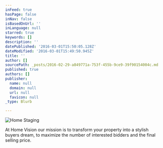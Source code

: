 ```yaml
---
inFeed: true
hasPage: false
inNav: false
isBasedOnUrl: ''
inLanguage: null
starred: true
keywords: []
description: ''
datePublished: '2016-03-01T15:50:05.128Z'
dateModified: '2016-03-01T15:49:50.945Z'
title: ''
author: []
sourcePath: _posts/2016-02-29-a849771a-753f-455b-9ce9-39f90154004c.md
published: true
authors: []
publisher:
  name: null
  domain: null
  url: null
  favicon: null
_type: Blurb

---
```

![Home Staging](https://s3-us-west-2.amazonaws.com/the-grid-img/p/b05dd05cd2e260cd8c38109a79f945c7128a2469.jpg)

At Home Vision our mission is to transform your property into a stylish buyers dream, to maximize the number of interested bidders and the final selling price.